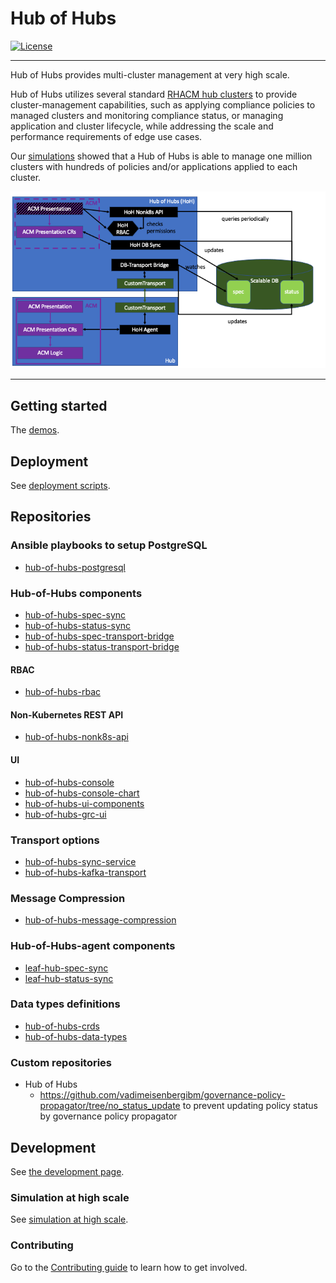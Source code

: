 # Hub of Hubs

[![License](https://img.shields.io/github/license/stolostron/hub-of-hubs)](/LICENSE)

----

Hub of Hubs provides multi-cluster management at very high scale.

Hub of Hubs utilizes several standard [RHACM hub clusters](https://access.redhat.com/documentation/en-us/red_hat_advanced_cluster_management_for_kubernetes/2.4/html/about/welcome-to-red-hat-advanced-cluster-management-for-kubernetes#hub-cluster)
to provide cluster-management capabilities, such as applying compliance policies to managed clusters and monitoring
compliance status, or managing application and cluster lifecycle, while addressing the scale and performance
requirements of edge use cases.

Our [simulations](simulation.md) showed that a Hub of Hubs is able to manage one million clusters with hundreds of
policies and/or applications applied to each cluster.

![ArchitectureDiagram](images/ScalableHOHArchitecture.png)

----

## Getting started

The [demos](demos).

## Deployment

See [deployment scripts](deploy).

## Repositories

### Ansible playbooks to setup PostgreSQL
* [hub-of-hubs-postgresql](https://github.com/stolostron/hub-of-hubs-postgresql)

### Hub-of-Hubs components

* [hub-of-hubs-spec-sync](https://github.com/stolostron/hub-of-hubs-spec-sync)
* [hub-of-hubs-status-sync](https://github.com/stolostron/hub-of-hubs-status-sync)
* [hub-of-hubs-spec-transport-bridge](https://github.com/stolostron/hub-of-hubs-spec-transport-bridge)
* [hub-of-hubs-status-transport-bridge](https://github.com/stolostron/hub-of-hubs-status-transport-bridge)

#### RBAC

* [hub-of-hubs-rbac](https://github.com/stolostron/hub-of-hubs-rbac)

#### Non-Kubernetes REST API

* [hub-of-hubs-nonk8s-api](https://github.com/stolostron/hub-of-hubs-nonk8s-api)

#### UI

* [hub-of-hubs-console](https://github.com/stolostron/hub-of-hubs-console)
* [hub-of-hubs-console-chart](https://github.com/stolostron/hub-of-hubs-console-chart)
* [hub-of-hubs-ui-components](https://github.com/stolostron/hub-of-hubs-ui-components)
* [hub-of-hubs-grc-ui](https://github.com/stolostron/hub-of-hubs-grc-ui)

### Transport options

* [hub-of-hubs-sync-service](https://github.com/stolostron/hub-of-hubs-sync-service)
* [hub-of-hubs-kafka-transport](https://github.com/stolostron/hub-of-hubs-kafka-transport)

### Message Compression

* [hub-of-hubs-message-compression](https://github.com/stolostron/hub-of-hubs-message-compression)

### Hub-of-Hubs-agent components

* [leaf-hub-spec-sync](https://github.com/stolostron/leaf-hub-spec-sync)
* [leaf-hub-status-sync](https://github.com/stolostron/leaf-hub-status-sync)

### Data types definitions

* [hub-of-hubs-crds](https://github.com/stolostron/hub-of-hubs-crds)
* [hub-of-hubs-data-types](https://github.com/stolostron/hub-of-hubs-data-types)

### Custom repositories

* Hub of Hubs
  * https://github.com/vadimeisenbergibm/governance-policy-propagator/tree/no_status_update to prevent updating policy status by governance policy propagator

## Development

See [the development page](./development.md).

### Simulation at high scale

See [simulation at high scale](./simulation.md).

### Contributing

Go to the [Contributing guide](CONTRIBUTING.md) to learn how to get involved.
